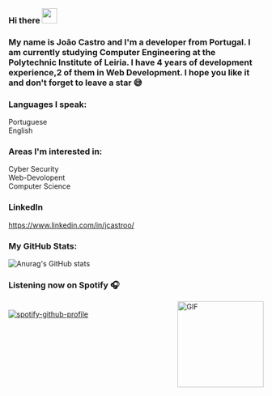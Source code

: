 
### <br>Hi there <img src="https://user-images.githubusercontent.com/42378118/110234147-e3259600-7f4e-11eb-95be-0c4047144dea.gif" width="30"><br>
### My name is João Castro and I'm a developer from Portugal. I am currently studying Computer Engineering at the Polytechnic Institute of Leiria. I have 4 years of development experience,2 of them in Web Development. I hope you like it and don't forget to leave a star 😅<br>

### Languages I speak:
Portuguese <br>
English <br>

### Areas I'm interested in:
Cyber Security <br>
Web-Devolopent <br>
Computer Science <br>

### LinkedIn
https://www.linkedin.com/in/jcastroo/
### My GitHub Stats:

![Anurag's GitHub stats](https://github-readme-stats.vercel.app/api?username=jcastroo&theme=radical&show_icons=true)

### Listening now on Spotify 🎧
<img align="right" alt="GIF" height="170px" src="https://media.giphy.com/media/J5B1Y8QZnzXXbLQIBu/giphy.gif"/><br>
[![spotify-github-profile](https://spotify-github-profile.vercel.app/api/view?uid=11128329314&cover_image=true&theme=novatorem)](https://spotify-github-profile.vercel.app/api/view?uid=11128329314&redirect=true)
<br />

